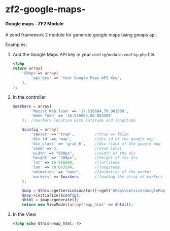 zf2-google-maps-
================

#### Google maps - ZF2  Module 

A zend framework 2 module for generate google maps using gmaps api.

Examples:

1. Add the Google Maps API key in your `config/module.config.php` file.

	```php
	<?php
	return array(
		'GMaps'=> array(
			'api_key' => 'Your Google Maps API Key',
		),
	);
    ```
    
2. In the controller 

	```php
	$markers = array(
            'Mozzat Web Team' => '17.516684,79.961589',
            'Home Town' => '16.916684,80.683594'
        );  //markers location with latitude and longitude

        $config = array(
            'sensor' => 'true',         //true or false
            'div_id' => 'map',          //div id of the google map
            'div_class' => 'grid_6',    //div class of the google map
            'zoom' => 5,                //zoom level
            'width' => "600px",         //width of the div
            'height' => "300px",        //height of the div
            'lat' => 16.916684,         //lattitude
            'lon' => 80.683594,         //longitude 
            'animation' => 'none',      //animation of the marker
            'markers' => $markers       //loading the array of markers
        );

        $map = $this->getServiceLocator()->get('GMaps\Service\GoogleMap'); //getting the google map object using service manager
        $map->initialize($config);                                         //loading the config   
        $html = $map->generate();                                          //genrating the html map content  
        return new ViewModel(array('map_html' => $html));                  //passing it to the view
    ```

3. In the View 

	```php
	<?php echo $this->map_html; ?>
	```
	
